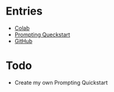 # Entries
- [Colab](https://colab.research.google.com/)
- [Prompting Queckstart](https://colab.research.google.com/github/google-gemini/cookbook/blob/main/quickstarts/Prompting.ipynb#scrollTo=gvkDhXtHgol7)
- [GitHub](https://github.com/s7887177/LearnColab)
# Todo
- Create my own Prompting Quickstart